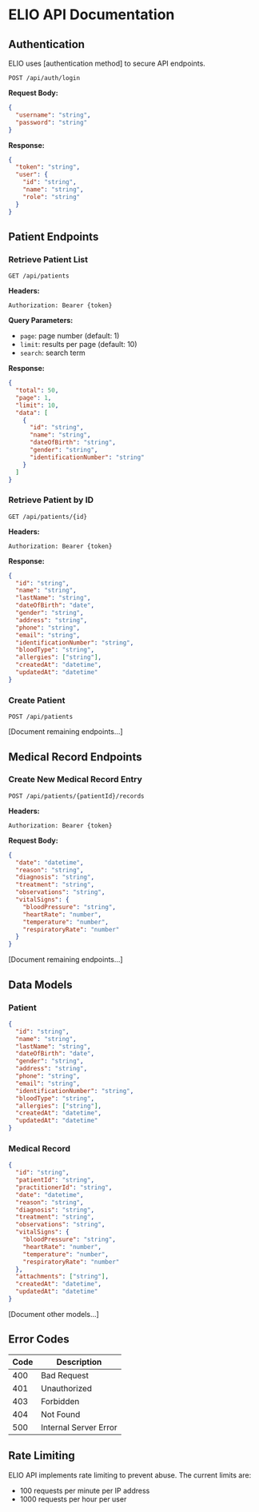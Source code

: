 # ELIO API Documentation

## Authentication
ELIO uses [authentication method] to secure API endpoints.

```
POST /api/auth/login
```

**Request Body:**
```json
{
  "username": "string",
  "password": "string"
}
```

**Response:**
```json
{
  "token": "string",
  "user": {
    "id": "string",
    "name": "string",
    "role": "string"
  }
}
```

## Patient Endpoints

### Retrieve Patient List

```
GET /api/patients
```

**Headers:**
```
Authorization: Bearer {token}
```

**Query Parameters:**
- `page`: page number (default: 1)
- `limit`: results per page (default: 10)
- `search`: search term

**Response:**
```json
{
  "total": 50,
  "page": 1,
  "limit": 10,
  "data": [
    {
      "id": "string",
      "name": "string",
      "dateOfBirth": "string",
      "gender": "string",
      "identificationNumber": "string"
    }
  ]
}
```

### Retrieve Patient by ID

```
GET /api/patients/{id}
```

**Headers:**
```
Authorization: Bearer {token}
```

**Response:**
```json
{
  "id": "string",
  "name": "string",
  "lastName": "string",
  "dateOfBirth": "date",
  "gender": "string",
  "address": "string",
  "phone": "string",
  "email": "string",
  "identificationNumber": "string",
  "bloodType": "string",
  "allergies": ["string"],
  "createdAt": "datetime",
  "updatedAt": "datetime"
}
```

### Create Patient

```
POST /api/patients
```

[Document remaining endpoints...]

## Medical Record Endpoints

### Create New Medical Record Entry

```
POST /api/patients/{patientId}/records
```

**Headers:**
```
Authorization: Bearer {token}
```

**Request Body:**
```json
{
  "date": "datetime",
  "reason": "string",
  "diagnosis": "string",
  "treatment": "string",
  "observations": "string",
  "vitalSigns": {
    "bloodPressure": "string",
    "heartRate": "number",
    "temperature": "number",
    "respiratoryRate": "number"
  }
}
```

[Document remaining endpoints...]

## Data Models

### Patient
```json
{
  "id": "string",
  "name": "string",
  "lastName": "string",
  "dateOfBirth": "date",
  "gender": "string",
  "address": "string",
  "phone": "string",
  "email": "string",
  "identificationNumber": "string",
  "bloodType": "string",
  "allergies": ["string"],
  "createdAt": "datetime",
  "updatedAt": "datetime"
}
```

### Medical Record
```json
{
  "id": "string",
  "patientId": "string",
  "practitionerId": "string",
  "date": "datetime",
  "reason": "string",
  "diagnosis": "string",
  "treatment": "string",
  "observations": "string",
  "vitalSigns": {
    "bloodPressure": "string",
    "heartRate": "number",
    "temperature": "number",
    "respiratoryRate": "number"
  },
  "attachments": ["string"],
  "createdAt": "datetime",
  "updatedAt": "datetime"
}
```

[Document other models...]

## Error Codes
| Code | Description |
|------|-------------|
| 400  | Bad Request |
| 401  | Unauthorized |
| 403  | Forbidden |
| 404  | Not Found |
| 500  | Internal Server Error |

## Rate Limiting
ELIO API implements rate limiting to prevent abuse. The current limits are:
- 100 requests per minute per IP address
- 1000 requests per hour per user
